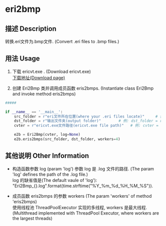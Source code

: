 # eri2bmp
## 描述 Description
转换.eri文件为.bmp文件. (Convert .eri files to .bmp files.)

## 用法 Usage
1. 下载 ericvt.exe . (Download ericvt.exe)  
[下载地址(Download page)](http://www.entis.jp/eridev/download/index.html)

2. 创建 Eri2Bmp 类并调用成员函数 eris2bmps. (Instantiate class Eri2Bmp and invoke method eris2bmps)
```python
#####

if __name__ == '__main__':
    src_folder = r"eri文件所在位置(where your .eri files locate)"     # 例: src_folder = r"D:\Downloads\ev"
    dst_folder = r"输出文件夹(output folder)"        # 例: dst_folder = r"D:\output\4"
    cvter = r"ericvt.exe文件路径(ericvt.exe file path)"   # 例: cvter = r"D:\Downloads\ericvt\ericvt.exe"

    e2b = Eri2Bmp(cvter, log=None)
    e2b.eris2bmps(src_folder, dst_folder, workers=4)
```

## 其他说明 Other Information
+ 构造函数参数 log (param 'log')
参数 log 是 .log 文件的路径.  (The param 'log' defines the path of the .log file.)  
log 的缺省值是(The default vaule of 'log'): "Eri2Bmp_{}.log".format(time.strftime("%Y_%m_%d_%H_%M_%S")). 

+ 成员函数 eris2bmps 的参数 workers (The param 'workers' of method 'eris2bmps)  
使用线程池 ThreadPoolExecutor 实现的多线程, workers 是最大线程. (Multithread implemented with ThreadPool Executor, where workers are the largest threads)

